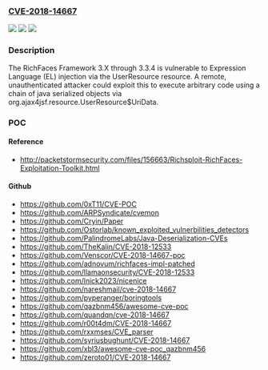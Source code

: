 ### [CVE-2018-14667](https://cve.mitre.org/cgi-bin/cvename.cgi?name=CVE-2018-14667)
![](https://img.shields.io/static/v1?label=Product&message=RichFaces&color=blue)
![](https://img.shields.io/static/v1?label=Version&message=%3D%20affected%203.X%20through%203.3.4%20&color=brighgreen)
![](https://img.shields.io/static/v1?label=Vulnerability&message=CWE-94&color=brighgreen)

### Description

The RichFaces Framework 3.X through 3.3.4 is vulnerable to Expression Language (EL) injection via the UserResource resource. A remote, unauthenticated attacker could exploit this to execute arbitrary code using a chain of java serialized objects via org.ajax4jsf.resource.UserResource$UriData.

### POC

#### Reference
- http://packetstormsecurity.com/files/156663/Richsploit-RichFaces-Exploitation-Toolkit.html

#### Github
- https://github.com/0xT11/CVE-POC
- https://github.com/ARPSyndicate/cvemon
- https://github.com/Cryin/Paper
- https://github.com/Ostorlab/known_exploited_vulnerbilities_detectors
- https://github.com/PalindromeLabs/Java-Deserialization-CVEs
- https://github.com/TheKalin/CVE-2018-12533
- https://github.com/Venscor/CVE-2018-14667-poc
- https://github.com/adnovum/richfaces-impl-patched
- https://github.com/llamaonsecurity/CVE-2018-12533
- https://github.com/lnick2023/nicenice
- https://github.com/nareshmail/cve-2018-14667
- https://github.com/pyperanger/boringtools
- https://github.com/qazbnm456/awesome-cve-poc
- https://github.com/quandqn/cve-2018-14667
- https://github.com/r00t4dm/CVE-2018-14667
- https://github.com/rxxmses/CVE_parser
- https://github.com/syriusbughunt/CVE-2018-14667
- https://github.com/xbl3/awesome-cve-poc_qazbnm456
- https://github.com/zeroto01/CVE-2018-14667

